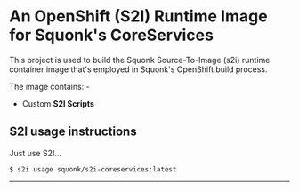 # An OpenShift (S2I) Runtime Image for Squonk's CoreServices
This project is used to build the Squonk Source-To-Image (s2i) runtime
container image that's employed in Squonk's OpenShift build process.

The image contains: -

-   Custom **S2I Scripts**

## S2I usage instructions
Just use S2I...

    $ s2i usage squonk/s2i-coreservices:latest

---
